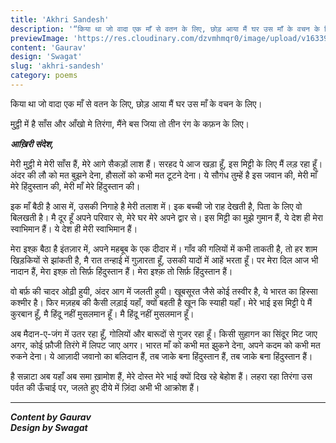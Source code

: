 ```yaml
---
title: 'Akhri Sandesh'
description: '“किया था जो वादा एक माँ से वतन के लिए, छोड़ आया मैं घर उस माँ के वचन के लिए।...'
previewImage: 'https://res.cloudinary.com/dzvmhmqr0/image/upload/v1633980314/Articles%20Cover%20Image/%E0%A4%86%E0%A4%96%E0%A4%BC%E0%A4%BF%E0%A4%B0%E0%A5%80_%E0%A4%B8%E0%A4%82%E0%A4%A6%E0%A5%87%E0%A4%B6_vpekej.jpg'
content: 'Gaurav'
design: 'Swagat'
slug: 'akhri-sandesh'
category: poems
---
```


किया था जो वादा एक माँ से वतन के लिए,
छोड़ आया मैं घर उस माँ के वचन के लिए।

मुट्ठी में है साँस और आँखो मे तिरंगा,
मैंने बस जिया तो तीन रंग के कफ़न के लिए।

**_आख़िरी संदेश,_**

मेरी मुट्ठी मे मेरी साँस हैं,
मेरे आगे सैकड़ों लाश हैं।
सरहद पे आज खड़ा हूँ,
इस मिट्टी के लिए मैं लड़ रहा हूँ।
अंदर की लौ को मत बुझने देना,
हौसलों को कभी मत टूटने देना।
ये सौगंध तुम्हें है इस जवान की,
मेरी माँ मेरे हिंदुस्तान की,
मेरी माँ मेरे हिंदुस्तान की।

इक माँ बैठी है आस में,
उसकी निगाहे है मेरी तलाश में।
इक बच्ची जो राह देखती है,
पिता के लिए वो बिलखती है।
मै दूर हूँ अपने परिवार से,
मेरे घर मेरे अपने द्वार से।
इस मिट्टी का मुझे गुमान हैं,
ये देश ही मेरा स्वाभिमान हैं।
ये देश ही मेरी स्वाभिमान हैं।

मेरा इश्क़ बैठा है इंतज़ार में,
अपने महबूब के एक दीदार में।
गाँव की गलियों में कभी ताकती है,
तो हर शाम खिड़कियों से झांकती है,
मै रात तन्हाई में गुज़ारता हूँ,
उसकी यादों में आहें भरता हूँ।
पर मेरा दिल आज भी नादान हैं,
मेरा इश्क़ तो सिर्फ़ हिंदुस्तान हैं।
मेरा इश्क़ तो सिर्फ़ हिंदुस्तान हैं।

वो बर्फ़ की चादर ओढ़ी हुयी,
अंदर आग में जलती हुयी।
खूबसूरत जैसे कोई तस्वीर है,
ये भारत का हिस्सा कश्मीर है।
फिर मज़हब की कैसी लड़ाई यहाँ,
क्यों बहती है खून कि स्याही यहाँ।
मेरे भाई इस मिट्टी पे मैं कुरबान हूँ,
मै हिंदू नहीं मुसलमान हूँ।
मै हिंदू नहीं मुसलमान हूँ।

अब मैदान-ए-जंग में उतर रहा हूँ,
गोलियों और बारूदों से गुजर रहा हूँ।
किसी सुहागन का सिंदूर मिट जाए अगर,
कोई फ़ौजी तिरंगे में लिपट जाए अगर।
भारत माँ को कभी मत झुकने देना,
अपने कदम को कभी मत रुकने देना।
ये आज़ादी जवानो का बलिदान हैं,
तब जाके बना हिंदुस्तान हैं,
तब जाके बना हिंदुस्तान हैं।

है सन्नाटा अब यहाँ अब समा ख़ामोश हैं,
मेरे दोस्त मेरे भाई क्यों दिख रहे बेहोश हैं।
लहरा रहा तिरंगा उस पर्वत की ऊँचाई पर,
जलते हुए दीये में ज़िंदा अभी भी आक्रोश हैं।

---

**_Content by Gaurav_**<br>
**_Design by Swagat_**
